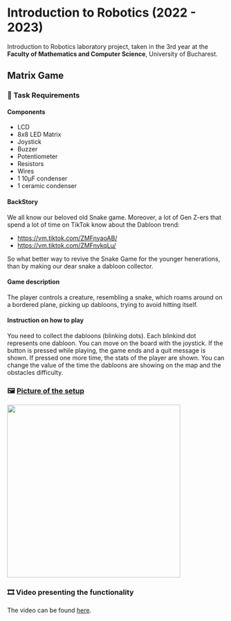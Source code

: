 
# Introduction to Robotics (2022 - 2023)


Introduction to Robotics laboratory project, taken in the 3rd year at the **Faculty of Mathematics and Computer Science**, University of Bucharest. 

<h2> Matrix Game </h2>

### 📜 Task Requirements

#### Components
- LCD
- 8x8 LED Matrix
- Joystick
- Buzzer
- Potentiometer
- Resistors
- Wires
- 1 10μF condenser
- 1 ceramic condenser



#### BackStory
We all know our beloved old Snake game. Moreover, a lot of Gen Z-ers that spend a lot of time on TikTok know about the Dabloon trend:
- https://vm.tiktok.com/ZMFnyaoAB/
- https://vm.tiktok.com/ZMFnykqLu/

So what better way to revive the Snake Game for the younger henerations, than by making our dear snake a dabloon collector.

#### Game description
The player controls a creature, resembling a snake, which roams around on a bordered plane, picking up dabloons, trying to avoid hitting itself. 

#### Instruction on how to play
You need to collect the dabloons (blinking dots). Each blinkind dot represents one dabloon. You can move on the board with the joystick. 
If the button is pressed while playing, the game ends and a quit message is shown. If pressed one more time, the stats of the player are shown.
You can change the value of the time the dabloons are showing on the map and the obstacles difficulty.

### 🖼️ [Picture of the setup](https://user-images.githubusercontent.com/79279298/208868310-02be3ca2-9f8e-4caa-9a22-17fd6309ba59.jpg)
 <img src="https://user-images.githubusercontent.com/79279298/208868310-02be3ca2-9f8e-4caa-9a22-17fd6309ba59.jpg" width="400" height="400" />


### 🎞️ Video presenting the functionality
The video can be found [here](https://youtu.be/9fAksHi4NZM).
